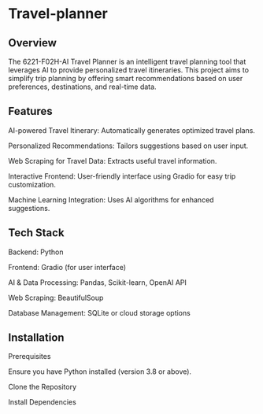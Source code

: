 # Travel-planner

## Overview

The 6221-F02H-AI Travel Planner is an intelligent travel planning tool that leverages AI to provide personalized travel itineraries. This project aims to simplify trip planning by offering smart recommendations based on user preferences, destinations, and real-time data.

## Features

AI-powered Travel Itinerary: Automatically generates optimized travel plans.

Personalized Recommendations: Tailors suggestions based on user input.

Web Scraping for Travel Data: Extracts useful travel information.

Interactive Frontend: User-friendly interface using Gradio for easy trip customization.

Machine Learning Integration: Uses AI algorithms for enhanced suggestions.

## Tech Stack

Backend: Python

Frontend: Gradio (for user interface)

AI & Data Processing: Pandas, Scikit-learn, OpenAI API

Web Scraping: BeautifulSoup

Database Management: SQLite or cloud storage options

## Installation

Prerequisites

Ensure you have Python installed (version 3.8 or above).

Clone the Repository

Install Dependencies
